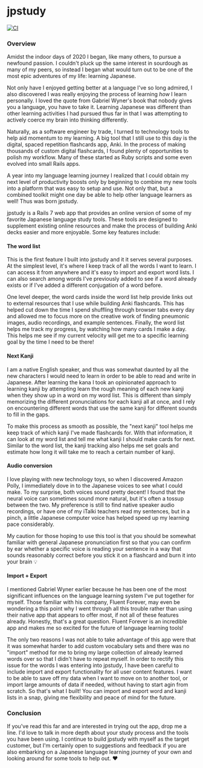 # jpstudy

[![CI](https://github.com/jhunschejones/jpstudy/actions/workflows/ci.yml/badge.svg)](https://github.com/jhunschejones/jpstudy/actions/workflows/ci.yml)

### Overview
Amidst the indoor days of 2020 I began, like many others, to pursue a newfound passion. I couldn't pluck up the same interest in sourdough as many of my peers, so instead I began what would turn out to be one of the most epic adventures of my life: learning Japanese.

Not only have I enjoyed getting better at a language I've so long admired, I also discovered I was really enjoying the process of learning *how* I learn personally. I loved the quote from Gabriel Wyner's book that nobody gives you a language, you have to take it. Learning Japanese was different than other learning activities I had pursued thus far in that I was attempting to actively coerce my brain into thinking differently.

Naturally, as a software engineer by trade, I turned to technology tools to help aid momentum to my learning. A big tool that I still use to this day is the digital, spaced repetition flashcards app, Anki. In the process of making thousands of custom digital flashcards, I found plenty of opportunities to polish my workflow. Many of these started as Ruby scripts and some even evolved into small Rails apps.

A year into my language learning journey I realized that I could obtain my next level of productivity boosts only by beginning to combine my new tools into a platform that was easy to setup and use. Not only that, but a combined toolkit might one day be able to help other language learners as well! Thus was born jpstudy.

jpstudy is a Rails 7 web app that provides an online version of some of my favorite Japanese language study tools. These tools are designed to supplement existing online resources and make the process of building Anki decks easier and more enjoyable. Some key features include:

#### The word list
This is the first feature I built into jpstudy and it it serves several purposes. At the simplest level, it's where I keep track of all the words I want to learn. I can access it from anywhere and it's easy to import and export word lists. I can also search among words I've previously added to see if a word already exists or if I've added a different conjugation of a word before.

One level deeper, the word cards inside the word list help provide links out to external resources that I use while building Anki flashcards. This has helped cut down the time I spend shuffling through browser tabs every day and allowed me to focus more on the creative work of finding pneumonic images, audio recordings, and example sentences. Finally, the word list helps me track my progress, by watching how many cards I make a day. This helps me see if my current velocity will get me to a specific learning goal by the time I need to be there!

#### Next Kanji
I am a native English speaker, and thus was somewhat daunted by all the new characters I would need to learn in order to be able to read and write in Japanese. After learning the kana I took an opinionated approach to learning kanji by attempting learn the rough meaning of each new kanji when they show up in a word on my word list. This is different than simply memorizing the different pronunciations for each kanji all at once, and I rely on encountering different words that use the same kanji for different sounds to fill in the gaps. 

To make this process as smooth as possible, the "next kanji" tool helps me keep track of which kanji I've made flashcards for. With that information, it can look at my word list and tell me what kanji I should make cards for next. Similar to the word list, the kanji tracking also helps me set goals and estimate how long it will take me to reach a certain number of kanji.

#### Audio conversion
I love playing with new technology toys, so when I discovered Amazon Polly, I immediately dove in to the Japanese voices to see what I could make. To my surprise, both voices sound pretty decent! I found that the neural voice can sometimes sound more natural, but it's often a tossup between the two. My preference is still to find native speaker audio recordings, or have one of my iTalki teachers read my sentences, but in a pinch, a little Japanese computer voice has helped speed up my learning pace considerably. 

My caution for those hoping to use this tool is that you should be somewhat familiar with general Japanese pronunciation first so that you can confirm by ear whether a specific voice is reading your sentence in a way that sounds reasonably correct before you stick it on a flashcard and burn it into your brain 💡

#### Import + Export
I mentioned Gabriel Wyner earlier because he has been one of the most significant influences on the language learning system I've put together for myself. Those familiar with his company, Fluent Forever, may even be wondering a this point why I went through all this trouble rather than using their native app that appears to offer most, if not all of these features already. Honestly, that's a great question. Fluent Forever is an incredible app and makes me so excited for the future of language learning tools!

The only two reasons I was not able to take advantage of this app were that it was somewhat harder to add custom vocabulary sets and there was no "import" method for me to bring my large collection of already learned words over so that I didn't have to repeat myself. In order to rectify this issue for the words I was entering into jpstudy, I have been careful to include import and export functionality for all user content features. I want to be able to save off my data when I want to move on to another tool, or import large amounts of data if needed, without having to start agin from scratch. So that's what I built! You can import and export word and kanji lists in a snap, giving me flexibility and peace of mind for the future.

### Conclusion
If you've read this far and are interested in trying out the app, drop me a line. I'd love to talk in more depth about your study process and the tools you have been using. I continue to build jpstudy with myself as the target customer, but I'm certainly open to suggestions and feedback if you are also embarking on a Japanese language learning journey of your own and looking around for some tools to help out. ❤️ 
